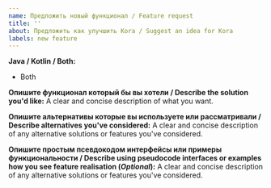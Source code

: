 ```yaml
---
name: Предложить новый функционал / Feature request
title: ''
about: Предложить как улучшить Kora / Suggest an idea for Kora
labels: new feature
---
```


**Java / Kotlin / Both:**
- Both

**Опишите функционал который бы вы хотели / Describe the solution you'd like:**
A clear and concise description of what you want.

**Опишите альтернативы которые вы используете или рассматривали / Describe alternatives you've considered:**
A clear and concise description of any alternative solutions or features you've considered.

**Опишите простым псевдокодом интерфейсы или примеры функциональности / Describe using pseudocode interfaces or examples how you see feature realisation (*Optional*):**
A clear and concise description of any alternative solutions or features you've considered.
